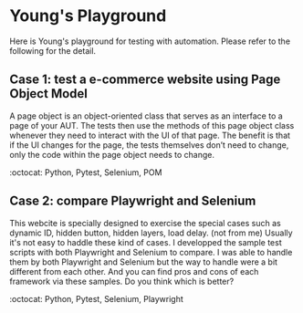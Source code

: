 # Young's Playground
Here is Young's playground for testing with automation. Please refer to the following for the detail.

## Case 1: test a e-commerce website using Page Object Model
A page object is an object-oriented class that serves as an interface to a page of your AUT. The tests then use the methods of this page object class whenever they need to interact with the UI of that page. The benefit is that if the UI changes for the page, the tests themselves don’t need to change, only the code within the page object needs to change. 

:octocat: Python, Pytest, Selenium, POM

## Case 2: compare Playwright and Selenium
This webcite is specially designed to exercise the special cases such as dynamic ID, hidden button, hidden layers, load delay. (not from me) Usually it's not easy to haddle these kind of cases. I developped the sample test scripts with both Playwright and Selenium to compare. I was able to handle them by both Playwright and Selenium but the way to handle were a bit different from each other. And you can find pros and cons of each framework via these samples. Do you think which is better?

:octocat: Python, Pytest, Selenium, Playwright


